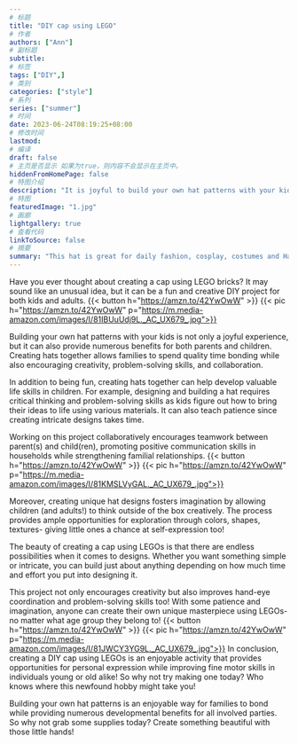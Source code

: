 ```yaml
---
# 标题
title: "DIY cap using LEGO"
# 作者
authors: ["Ann"]
# 副标题
subtitle: 
# 标签
tags: ["DIY",]
# 类别
categories: ["style"]
# 系列
series: ["summer"]
# 时间
date: 2023-06-24T08:19:25+08:00
# 修改时间
lastmod:
# 编译
draft: false
# 主页是否显示 如果为true，则内容不会显示在主页中。
hiddenFromHomePage: false
# 特图介绍
description: "It is joyful to build your own hat patterns with your kids and switch themes as easy as you wish."
# 特图
featuredImage: "1.jpg"
# 画廊
lightgallery: true
# 查看代码
linkToSource: false
# 摘要
summary: "This hat is great for daily fashion, cosplay, costumes and Halloween whimsical wear."
---
```


Have you ever thought about creating a cap using LEGO bricks? It may sound like an unusual idea, but it can be a fun and creative DIY project for both kids and adults.
{{< button h="https://amzn.to/42YwOwW" >}}
{{< pic h="https://amzn.to/42YwOwW" p="https://m.media-amazon.com/images/I/81IBUuUdj9L._AC_UX679_.jpg">}}


Building your own hat patterns with your kids is not only a joyful experience, but it can also provide numerous benefits for both parents and children. Creating hats together allows families to spend quality time bonding while also encouraging creativity, problem-solving skills, and collaboration.

In addition to being fun, creating hats together can help develop valuable life skills in children. For example, designing and building a hat requires critical thinking and problem-solving skills as kids figure out how to bring their ideas to life using various materials. It can also teach patience since creating intricate designs takes time.

Working on this project collaboratively encourages teamwork between parent(s) and child(ren), promoting positive communication skills in households while strengthening familial relationships.
{{< button h="https://amzn.to/42YwOwW" >}}
{{< pic h="https://amzn.to/42YwOwW" p="https://m.media-amazon.com/images/I/81KMSLVyGAL._AC_UX679_.jpg">}}

Moreover, creating unique hat designs fosters imagination by allowing children (and adults!) to think outside of the box creatively. The process provides ample opportunities for exploration through colors, shapes, textures- giving little ones a chance at self-expression too!

The beauty of creating a cap using LEGOs is that there are endless possibilities when it comes to designs. Whether you want something simple or intricate, you can build just about anything depending on how much time and effort you put into designing it.

This project not only encourages creativity but also improves hand-eye coordination and problem-solving skills too! With some patience and imagination, anyone can create their own unique masterpiece using LEGOs- no matter what age group they belong to!
{{< button h="https://amzn.to/42YwOwW" >}}
{{< pic h="https://amzn.to/42YwOwW" p="https://m.media-amazon.com/images/I/81JWCY3YG9L._AC_UX679_.jpg">}}
In conclusion, creating a DIY cap using LEGOs is an enjoyable activity that provides opportunities for personal expression while improving fine motor skills in individuals young or old alike! So why not try making one today? Who knows where this newfound hobby might take you!

Building your own hat patterns is an enjoyable way for families to bond while providing numerous developmental benefits for all involved parties. So why not grab some supplies today? Create something beautiful with those little hands!

